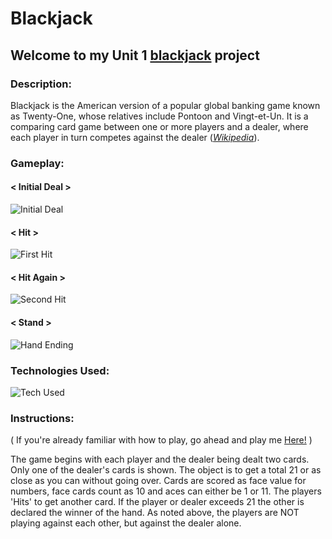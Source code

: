 # Blackjack
## Welcome to my Unit 1 [blackjack](https://mjmoquin.github.io/GA-Blackjack/) project

### Description:
Blackjack is the American version of a popular global banking game known as Twenty-One, whose relatives include Pontoon and Vingt-et-Un. It is a comparing card game between one or more players and a dealer, where each player in turn competes against the dealer ([*Wikipedia*](https://en.wikipedia.org/wiki/Blackjack)). 

### Gameplay:
#### < Initial Deal \>
![Initial Deal](/Unit-1/GA-Blackjack/assets/InitialDeal.png)

#### < Hit \>
![First Hit](/Unit-1/GA-Blackjack/assets/firstHit.png)

#### < Hit Again \>
![Second Hit](/Unit-1/GA-Blackjack/assets/secondHit.png)

#### < Stand \>
![Hand Ending](/Unit-1/GA-Blackjack/assets/endOfHand.png)

### Technologies Used:

![Tech Used](/Unit-1/GA-Blackjack/assets/html_css_js.png)

### Instructions:

( If you're already familiar with how to play, go ahead and play me [Here!](https://mjmoquin.github.io/GA-Blackjack/) )

The game begins with each player and the dealer being dealt two cards. Only one of the dealer's cards is shown. The object is to get a total 21 or as close as you can without going over. Cards are scored as face value for numbers, face cards count as 10 and aces can either be 1 or 11. The players 'Hits' to get another card. If the player or dealer exceeds 21 the other is declared the winner of the hand. As noted above, the players are NOT playing against each other, but against the dealer alone.
